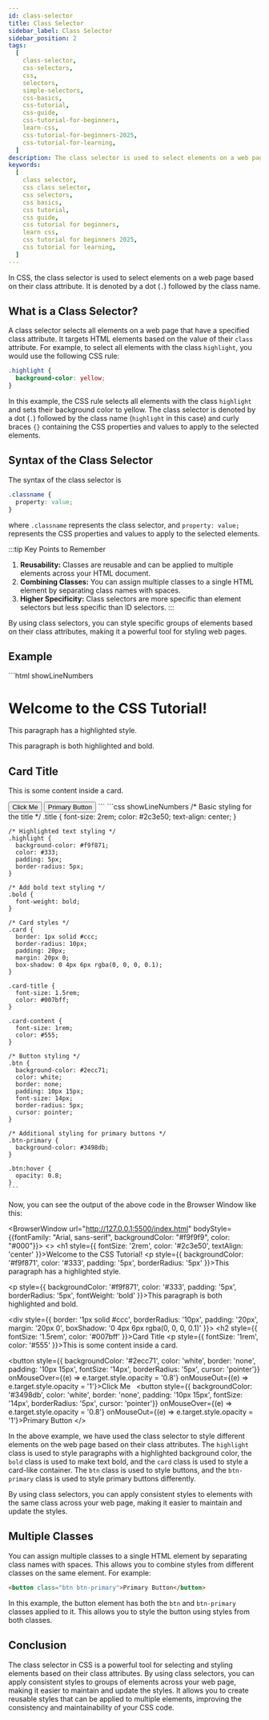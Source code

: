 ```yaml
---
id: class-selector
title: Class Selector
sidebar_label: Class Selector
sidebar_position: 2
tags:
  [
    class-selector,
    css-selectors,
    css,
    selectors,
    simple-selectors,
    css-basics,
    css-tutorial,
    css-guide,
    css-tutorial-for-beginners,
    learn-css,
    css-tutorial-for-beginners-2025,
    css-tutorial-for-learning,
  ]
description: The class selector is used to select elements on a web page based on their class attribute.
keywords:
  [
    class selector,
    css class selector,
    css selectors,
    css basics,
    css tutorial,
    css guide,
    css tutorial for beginners,
    learn css,
    css tutorial for beginners 2025,
    css tutorial for learning,
  ]
---
```


In CSS, the class selector is used to select elements on a web page based on their class attribute. It is denoted by a dot (`.`) followed by the class name.

<AdsComponent />

## What is a Class Selector?

A class selector selects all elements on a web page that have a specified class attribute. It targets HTML elements based on the value of their `class` attribute. For example, to select all elements with the class `highlight`, you would use the following CSS rule:

```css title="styles.css"
.highlight {
  background-color: yellow;
}
```

In this example, the CSS rule selects all elements with the class `highlight` and sets their background color to yellow. The class selector is denoted by a dot (`.`) followed by the class name (`highlight` in this case) and curly braces `{}` containing the CSS properties and values to apply to the selected elements.

## Syntax of the Class Selector

The syntax of the class selector is

```css title="styles.css"
.classname {
  property: value;
}
```

where `.classname` represents the class selector, and `property: value;` represents the CSS properties and values to apply to the selected elements.

:::tip Key Points to Remember
1. **Reusability:** Classes are reusable and can be applied to multiple elements across your HTML document.
2. **Combining Classes:** You can assign multiple classes to a single HTML element by separating class names with spaces.
3. **Higher Specificity:** Class selectors are more specific than element selectors but less specific than ID selectors.
:::

By using class selectors, you can style specific groups of elements based on their class attributes, making it a powerful tool for styling web pages.

## Example

<Tabs>
 <TabItem value="HTML" lable="index.html">
    ```html showLineNumbers
    <!DOCTYPE html>
    <html lang="en">
    <head>
      <meta charset="UTF-8">
      <meta name="viewport" content="width=device-width, initial-scale=1.0">
      <title>CSS Class Selector</title>
      <link rel="stylesheet" href="styles.css">
    </head>
    <body>
      <h1 class="title">Welcome to the CSS Tutorial!</h1>
      <p class="highlight">This paragraph has a highlighted style.</p>
      <p class="highlight bold">This paragraph is both highlighted and bold.</p>
      <div class="card">
        <h2 class="card-title">Card Title</h2>
        <p class="card-content">This is some content inside a card.</p>
      </div>
      <button class="btn">Click Me</button>
      <button class="btn btn-primary">Primary Button</button>
    </body>
    </html>
    ```
  </TabItem>
  <TabItem value="CSS" label="styles.css">
    ```css showLineNumbers
    /* Basic styling for the title */
    .title {
      font-size: 2rem;
      color: #2c3e50;
      text-align: center;
    }

    /* Highlighted text styling */
    .highlight {
      background-color: #f9f871;
      color: #333;
      padding: 5px;
      border-radius: 5px;
    }

    /* Add bold text styling */
    .bold {
      font-weight: bold;
    }

    /* Card styles */
    .card {
      border: 1px solid #ccc;
      border-radius: 10px;
      padding: 20px;
      margin: 20px 0;
      box-shadow: 0 4px 6px rgba(0, 0, 0, 0.1);
    }

    .card-title {
      font-size: 1.5rem;
      color: #007bff;
    }

    .card-content {
      font-size: 1rem;
      color: #555;
    }

    /* Button styling */
    .btn {
      background-color: #2ecc71;
      color: white;
      border: none;
      padding: 10px 15px;
      font-size: 14px;
      border-radius: 5px;
      cursor: pointer;
    }

    /* Additional styling for primary buttons */
    .btn-primary {
      background-color: #3498db;
    }

    .btn:hover {
      opacity: 0.8;
    }
    ```
  </TabItem>
</Tabs>

Now, you can see the output of the above code in the Browser Window like this:

<BrowserWindow url="http://127.0.0.1:5500/index.html" bodyStyle={{fontFamily: "Arial, sans-serif", backgroundColor: "#f9f9f9", color: "#000"}}>
  <>
    <h1 style={{ fontSize: '2rem', color: '#2c3e50', textAlign: 'center' }}>Welcome to the CSS Tutorial!</h1>
    <p style={{ backgroundColor: '#f9f871', color: '#333', padding: '5px', borderRadius: '5px' }}>This paragraph has a highlighted style.</p>
    <p style={{ backgroundColor: '#f9f871', color: '#333', padding: '5px', borderRadius: '5px', fontWeight: 'bold' }}>This paragraph is both highlighted and bold.</p>
    <div style={{ border: '1px solid #ccc', borderRadius: '10px', padding: '20px', margin: '20px 0', boxShadow: '0 4px 6px rgba(0, 0, 0, 0.1)' }}>
      <h2 style={{ fontSize: '1.5rem', color: '#007bff' }}>Card Title</h2>
      <p style={{ fontSize: '1rem', color: '#555' }}>This is some content inside a card.</p>
    </div>
    <button style={{ backgroundColor: '#2ecc71', color: 'white', border: 'none', padding: '10px 15px', fontSize: '14px', borderRadius: '5px', cursor: 'pointer'}} onMouseOver={(e) => e.target.style.opacity = '0.8'} onMouseOut={(e) => e.target.style.opacity = '1'}>Click Me</button> &nbsp;
    <button style={{ backgroundColor: '#3498db', color: 'white', border: 'none', padding: '10px 15px', fontSize: '14px', borderRadius: '5px', cursor: 'pointer'}} onMouseOver={(e) => e.target.style.opacity = '0.8'} onMouseOut={(e) => e.target.style.opacity = '1'}>Primary Button</button>
  </>
</BrowserWindow>

In the above example, we have used the class selector to style different elements on the web page based on their class attributes. The `highlight` class is used to style paragraphs with a highlighted background color, the `bold` class is used to make text bold, and the `card` class is used to style a card-like container. The `btn` class is used to style buttons, and the `btn-primary` class is used to style primary buttons differently.

By using class selectors, you can apply consistent styles to elements with the same class across your web page, making it easier to maintain and update the styles.

## Multiple Classes

You can assign multiple classes to a single HTML element by separating class names with spaces. This allows you to combine styles from different classes on the same element. For example:

```html title="index.html"
<button class="btn btn-primary">Primary Button</button>
```

In this example, the button element has both the `btn` and `btn-primary` classes applied to it. This allows you to style the button using styles from both classes.

## Conclusion

The class selector in CSS is a powerful tool for selecting and styling elements based on their class attributes. By using class selectors, you can apply consistent styles to groups of elements across your web page, making it easier to maintain and update the styles. It allows you to create reusable styles that can be applied to multiple elements, improving the consistency and maintainability of your CSS code.